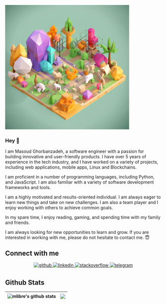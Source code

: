![good_things](good_things.png)

### Hey 👋

I am Masoud Ghorbanzadeh, a software engineer with a passion for building innovative and user-friendly products. I have over 5 years of experience in the tech industry, and I have worked on a variety of projects, including web applications, mobile apps, Linux and Blockchains.

I am proficient in a number of programming languages, including Python, and JavaScript. I am also familiar with a variety of software development frameworks and tools.

I am a highly motivated and results-oriented individual. I am always eager to learn new things and take on new challenges. I am also a team player and I enjoy working with others to achieve common goals.

In my spare time, I enjoy reading, gaming, and spending time with my family and friends.

I am always looking for new opportunities to learn and grow. If you are interested in working with me, please do not hesitate to contact me. 😇  
  
## Connect with me  

<div align="center">
<a href="https://github.com/mlibre" target="_blank">
<img src=https://img.shields.io/badge/github-%2324292e.svg?&style=for-the-badge&logo=github&logoColor=white alt=github style="margin-bottom: 5px;" />
</a>
<a href="https://linkedin.com/in/mlibre" target="_blank">
<img src=https://img.shields.io/badge/linkedin-%231E77B5.svg?&style=for-the-badge&logo=linkedin&logoColor=white alt=linkedin style="margin-bottom: 5px;" />
</a>
<a href="https://stackoverflow.com/users/3928320/mlibre" target="_blank">
<img src=https://img.shields.io/badge/stackoverflow-%23F28032.svg?&style=for-the-badge&logo=stackoverflow&logoColor=white alt=stackoverflow style="margin-bottom: 5px;" />
</a>
<a href="https://t.me/mlibre" target="_blank">
<img src=https://img.shields.io/badge/telegram-%233abcfb.svg?&style=for-the-badge&logo=telegram&logoColor=white alt=telegram style="margin-bottom: 5px;" />
</a>  
</div>  

## Github Stats  

| <div align="center"><img align="center" src="https://github-readme-stats.vercel.app/api?username=mlibre&show_icons=true&include_all_commits=true&count_private=true&theme=buefy&hide_border=true" alt="mlibre's github stats" /></div> | <div href="https://github.com/mlibre/github-readme-stats"><img align="center" src="https://github-readme-stats.vercel.app/api/top-langs/?username=mlibre&layout=compact&theme=buefy&hide_border=true" /></div> |
| -------------------------------------------------------------------------------------------------------------------------------------------------------------------------------------------------------------------------------------- | -------------------------------------------------------------------------------------------------------------------------------------------------------------------------------------------------------------- |
